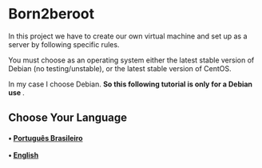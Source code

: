 # Born2beroot
In this project we have to create our own virtual machine and set up as a server by following specific rules. 

You must choose as an operating system either the latest stable version of Debian (no
testing/unstable), or the latest stable version of CentOS.

In my case I choose Debian. <b> So this following tutorial is only for a Debian use </b>.

<h2> Choose Your Language </h2>

<h4><b>
  <span> • </span>
	<a href="/born2berootPT-BR.md">Português Brasileiro</a>
  <br>
  <br>
  <span> • </span>
  <a href="/born2berootUS.md">English</a>
